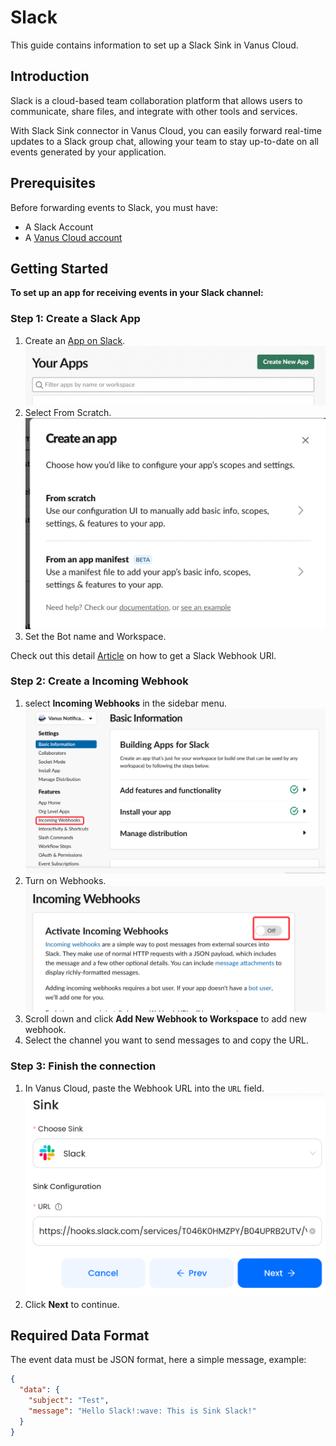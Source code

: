# Slack

This guide contains information to set up a Slack Sink in Vanus Cloud.

## Introduction

Slack is a cloud-based team collaboration platform that allows users to communicate, share files, and integrate with other tools and services.

With Slack Sink connector in Vanus Cloud, you can easily forward real-time updates to a Slack group chat, allowing your team to stay up-to-date on all events generated by your application.


## Prerequisites

Before forwarding events to Slack, you must have:

- A Slack Account
- A [Vanus Cloud account](https://cloud.vanus.ai)

## Getting Started

**To set up an app for receiving events in your Slack channel:**

### Step 1: Create a Slack App
1. Create an [App on Slack](https://api.slack.com/apps).
   ![](images/slack-createapp.png)
2. Select From Scratch.
   ![](images/slack-selectfromscratch.png)
3. Set the Bot name and Workspace.

Check out this detail [Article](https://www.vanus.ai/blog/get-your-slack-webhook-url/) on how to get a Slack Webhook URl.
### Step 2: Create a Incoming Webhook
1. select **Incoming Webhooks** in the sidebar menu.
![img.png](images/img.png)
2. Turn on Webhooks.
![img_1.png](images/img_1.png)
3. Scroll down and click **Add New Webhook to Workspace** to add new webhook.
4. Select the channel you want to send messages to and copy the URL.

### Step 3: Finish the connection
1. In Vanus Cloud, paste the Webhook URL into the `URL` field. 
![img_2.png](images/img_2.png)
2. Click **Next** to continue.

## Required Data Format

The event data must be JSON format, here a simple message, example:

```json
{
  "data": {
    "subject": "Test",
    "message": "Hello Slack!:wave: This is Sink Slack!"
  }
}
```
